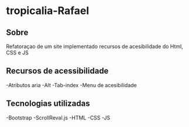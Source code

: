 # tropicalia-Rafael

## Sobre
Refatoraçao de um site implementado recursos de acesibilidade do Html, CSS e JS 

## Recursos de acessibilidade 
-Atributos aria
-Alt
-Tab-index
-Menu de acesibilidade

## Tecnologias utilizadas 
-Bootstrap
-ScrollReval.js
-HTML
-CSS
-JS